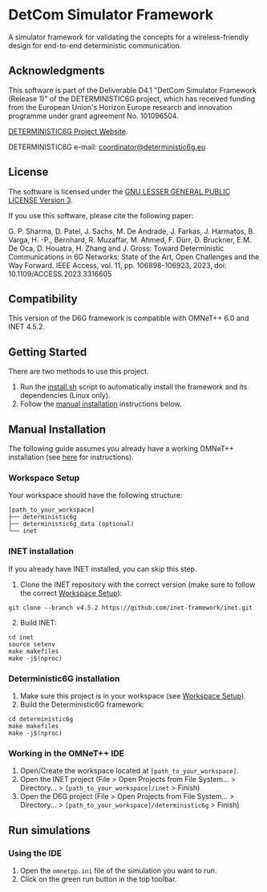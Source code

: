 # DetCom Simulator Framework
A simulator framework for validating the concepts for a wireless-friendly design for end-to-end deterministic communication.

## Acknowledgments

This software is part of the Deliverable D4.1 "DetCom Simulator Framework (Release 1)" of the DETERMINISTIC6G project, which has received funding from the European Union's Horizon Europe research and innovation programme under grant agreement No. 101096504.

[DETERMINISTIC6G Project Website](https://deterministic6g.eu/).

DETERMINISTIC6G e-mail: coordinator@deterministic6g.eu

## License

The software is licensed under the [GNU LESSER GENERAL PUBLIC LICENSE Version 3](LICENSE.md).

If you use this software, please cite the following paper:

G. P. Sharma, D. Patel, J. Sachs, M. De Andrade, J. Farkas, J. Harmatos, B. Varga, H. -P., Bernhard, R. Muzaffar, M. Ahmed, F. Dürr, D. Bruckner, E.M. De Oca, D. Houatra, H. Zhang and J. Gross: Toward Deterministic Communications in 6G Networks: State of the Art, Open Challenges and the Way Forward. IEEE Access, vol. 11, pp. 106898-106923, 2023, doi: 10.1109/ACCESS.2023.3316605


## Compatibility
This version of the D6G framework is compatible with OMNeT++ 6.0 and INET 4.5.2.

## Getting Started
There are two methods to use this project.

1. Run the [install.sh](install.sh) script to automatically install the framework and its dependencies (Linux only).
2. Follow the [manual installation](#manual-installation) instructions below.


## Manual Installation
The following guide assumes you already have a working OMNeT++ installation (see [here](doc/install-omnetpp.md) for instructions).


### Workspace Setup
Your workspace should have the following structure:
```
[path_to_your_workspace]
├── deterministic6g
├── deterministic6g_data (optional)
└── inet
```

### INET installation
If you already have INET installed, you can skip this step.

1. Clone the INET repository with the correct version (make sure to follow the correct [Workspace Setup](#workspace-setup)):
```shell
git clone --branch v4.5.2 https://github.com/inet-framework/inet.git
```

2. Build INET:
```shell
cd inet
source setenv
make makefiles
make -j$(nproc)
```

### Deterministic6G installation
1. Make sure this project is in your workspace (see [Workspace Setup](#workspace-setup)).
2. Build the Deterministic6G framework:
```shell
cd deterministic6g
make makefiles
make -j$(nproc)
```

### Working in the OMNeT++ IDE
1. Open/Create the workspace located at `[path_to_your_workspace]`.
2. Open the INET project (File > Open Projects from File System... > Directory... > `[path_to_your_workspace]/inet` > Finish)
3. Open the D6G project (File > Open Projects from File System... > Directory... > `[path_to_your_workspace]/deterministic6g` > Finish)

## Run simulations

### Using the IDE
1. Open the `omnetpp.ini` file of the simulation you want to run.
2. Click on the green run button in the top toolbar.
